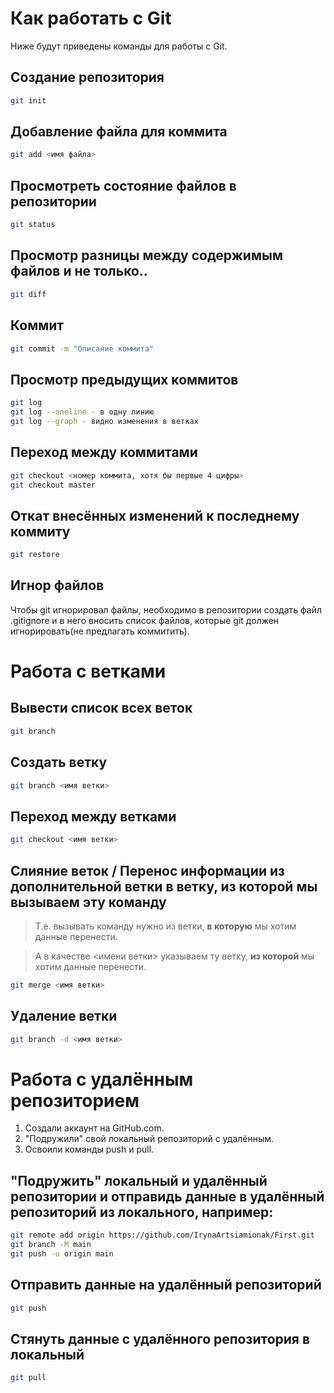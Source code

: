 # Как работать с Git
Ниже будут приведены команды для работы с Git.

## Создание репозитория
```sh
git init
```

## Добавление файла для коммита
```sh
git add <имя файла>
```

## Просмотреть состояние файлов в репозитории
```sh
git status
```

## Просмотр разницы между содержимым файлов и не только..
```sh
git diff
```

## Коммит
```sh
git commit -m "Описание коммита"
```

## Просмотр предыдущих коммитов
```sh
git log
git log --oneline - в одну линию
git log --graph - видно изменения в ветках
```

## Переход между коммитами
```sh
git checkout <номер коммита, хотя бы первые 4 цифры>
git checkout master
```

## Откат внесённых изменений к последнему коммиту
```sh
git restore
```

## Игнор файлов

Чтобы git игнорировал файлы, необходимо в репозитории создать файл .gitignore и в него вносить список файлов, которые git должен игнорировать(не предлагать коммитить).


# Работа с ветками

## Вывести список всех веток
```sh
git branch
```

## Создать ветку
```sh
git branch <имя ветки>
```

## Переход между ветками
```sh
git checkout <имя ветки>
```

## Слияние веток / Перенос информации из дополнительной ветки в ветку, из которой мы вызываем эту команду
> Т.е. вызывать команду нужно из ветки, **в которую** мы хотим данные перенести.

> А в качестве <имени ветки> указываем ту ветку, **из которой** мы хотим данные перенести.
```sh
git merge <имя ветки>
```

## Удаление ветки
```sh
git branch -d <имя ветки>
```

# Работа с удалённым репозиторием

1. Создали аккаунт на GitHub.com.
2. "Подружили" свой локальный репозиторий с удалённым. 
3. Освоили команды push и pull.

## "Подружить" локальный и удалённый репозитории и отправидь данные в удалённый репозиторий из локального, например:
```sh
git remote add origin https://github.com/IrynaArtsiamionak/First.git
git branch -M main
git push -u origin main
```

## Отправить данные на удалённый репозиторий
```sh
git push
```

## Стянуть данные с удалённого репозитория в локальный
```sh
git pull
```